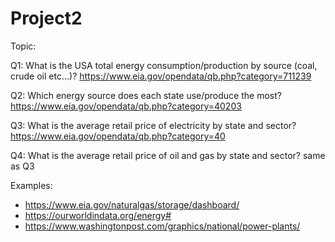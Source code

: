 # Project2

Topic:

Q1: What is the USA total energy consumption/production by source (coal, crude oil etc...)?
https://www.eia.gov/opendata/qb.php?category=711239

Q2: Which energy source does each state use/produce the most?
https://www.eia.gov/opendata/qb.php?category=40203

Q3: What is the average retail price of electricity by state and sector?
https://www.eia.gov/opendata/qb.php?category=40

Q4: What is the average retail price of oil and gas by state and sector?
same as Q3


Examples:

- https://www.eia.gov/naturalgas/storage/dashboard/ 
- https://ourworldindata.org/energy#
- https://www.washingtonpost.com/graphics/national/power-plants/



  
